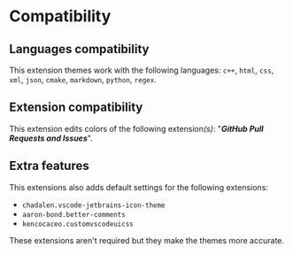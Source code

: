 # Compatibility

## Languages compatibility

This extension themes work with the following languages: `c++`, `html`, `css`, `xml`, `json`, `cmake`, `markdown`, `python`, `regex`.

## Extension compatibility 

This extension edits colors of the following extension<i>(s)</i>: "***GitHub Pull Requests and Issues***".

## Extra features

This extensions also adds default settings for the following extensions:
* `chadalen.vscode-jetbrains-icon-theme`
* `aaron-bond.better-comments`
* `kencocaceo.customvscodeuicss`

These extensions aren't required but they make the themes more accurate.